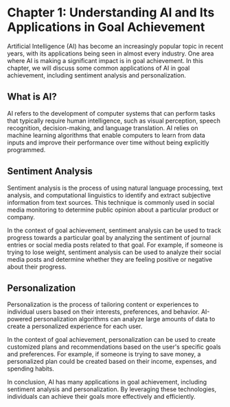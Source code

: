 Chapter 1: Understanding AI and Its Applications in Goal Achievement
====================================================================

Artificial Intelligence (AI) has become an increasingly popular topic in recent years, with its applications being seen in almost every industry. One area where AI is making a significant impact is in goal achievement. In this chapter, we will discuss some common applications of AI in goal achievement, including sentiment analysis and personalization.

What is AI?
-----------

AI refers to the development of computer systems that can perform tasks that typically require human intelligence, such as visual perception, speech recognition, decision-making, and language translation. AI relies on machine learning algorithms that enable computers to learn from data inputs and improve their performance over time without being explicitly programmed.

Sentiment Analysis
------------------

Sentiment analysis is the process of using natural language processing, text analysis, and computational linguistics to identify and extract subjective information from text sources. This technique is commonly used in social media monitoring to determine public opinion about a particular product or company.

In the context of goal achievement, sentiment analysis can be used to track progress towards a particular goal by analyzing the sentiment of journal entries or social media posts related to that goal. For example, if someone is trying to lose weight, sentiment analysis can be used to analyze their social media posts and determine whether they are feeling positive or negative about their progress.

Personalization
---------------

Personalization is the process of tailoring content or experiences to individual users based on their interests, preferences, and behavior. AI-powered personalization algorithms can analyze large amounts of data to create a personalized experience for each user.

In the context of goal achievement, personalization can be used to create customized plans and recommendations based on the user's specific goals and preferences. For example, if someone is trying to save money, a personalized plan could be created based on their income, expenses, and spending habits.

In conclusion, AI has many applications in goal achievement, including sentiment analysis and personalization. By leveraging these technologies, individuals can achieve their goals more effectively and efficiently.
